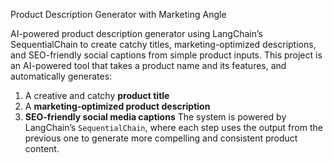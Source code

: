 Product Description Generator with Marketing Angle

AI-powered product description generator using LangChain’s SequentialChain to create catchy titles, marketing-optimized descriptions, and SEO-friendly social captions from simple product inputs.
This project is an AI-powered tool that takes a product name and its features, and automatically generates:
1. A creative and catchy **product title**
2. A **marketing-optimized product description**
3. **SEO-friendly social media captions**
The system is powered by LangChain’s `SequentialChain`, where each step uses the output from the previous one to generate more compelling and consistent product content.
